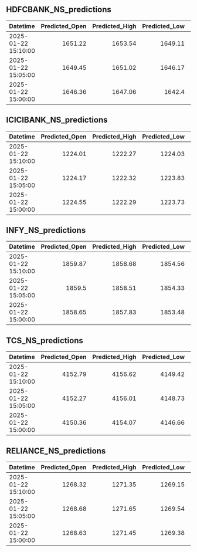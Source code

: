 ## HDFCBANK_NS_predictions
| Datetime            |   Predicted_Open |   Predicted_High |   Predicted_Low |   Predicted_Close |   Predicted_Volume |
|:--------------------|-----------------:|-----------------:|----------------:|------------------:|-------------------:|
| 2025-01-22 15:10:00 |          1651.22 |          1653.54 |         1649.11 |           1653.04 |             173267 |
| 2025-01-22 15:05:00 |          1649.45 |          1651.02 |         1646.17 |           1651.16 |             197499 |
| 2025-01-22 15:00:00 |          1646.36 |          1647.06 |         1642.4  |           1647.76 |             215710 |

## ICICIBANK_NS_predictions
| Datetime            |   Predicted_Open |   Predicted_High |   Predicted_Low |   Predicted_Close |   Predicted_Volume |
|:--------------------|-----------------:|-----------------:|----------------:|------------------:|-------------------:|
| 2025-01-22 15:10:00 |          1224.01 |          1222.27 |         1224.03 |           1226.02 |             153685 |
| 2025-01-22 15:05:00 |          1224.17 |          1222.32 |         1223.83 |           1225.8  |             134665 |
| 2025-01-22 15:00:00 |          1224.55 |          1222.29 |         1223.73 |           1225.43 |             112186 |

## INFY_NS_predictions
| Datetime            |   Predicted_Open |   Predicted_High |   Predicted_Low |   Predicted_Close |   Predicted_Volume |
|:--------------------|-----------------:|-----------------:|----------------:|------------------:|-------------------:|
| 2025-01-22 15:10:00 |          1859.87 |          1858.68 |         1854.56 |           1855.07 |            76300.2 |
| 2025-01-22 15:05:00 |          1859.5  |          1858.51 |         1854.33 |           1854.77 |            76651.9 |
| 2025-01-22 15:00:00 |          1858.65 |          1857.83 |         1853.48 |           1853.57 |            78386.6 |

## TCS_NS_predictions
| Datetime            |   Predicted_Open |   Predicted_High |   Predicted_Low |   Predicted_Close |   Predicted_Volume |
|:--------------------|-----------------:|-----------------:|----------------:|------------------:|-------------------:|
| 2025-01-22 15:10:00 |          4152.79 |          4156.62 |         4149.42 |           4153.86 |            22114.9 |
| 2025-01-22 15:05:00 |          4152.27 |          4156.01 |         4148.73 |           4153.37 |            21326.5 |
| 2025-01-22 15:00:00 |          4150.36 |          4154.07 |         4146.66 |           4151.37 |            20673.5 |

## RELIANCE_NS_predictions
| Datetime            |   Predicted_Open |   Predicted_High |   Predicted_Low |   Predicted_Close |   Predicted_Volume |
|:--------------------|-----------------:|-----------------:|----------------:|------------------:|-------------------:|
| 2025-01-22 15:10:00 |          1268.32 |          1271.35 |         1269.15 |           1269.71 |            97844.8 |
| 2025-01-22 15:05:00 |          1268.68 |          1271.65 |         1269.54 |           1270.09 |            89385.8 |
| 2025-01-22 15:00:00 |          1268.63 |          1271.45 |         1269.38 |           1269.9  |            77007.8 |

